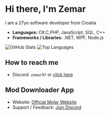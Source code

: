 # Hi there, I'm Zemar

I am a 27yo software developer from Croatia
- **Languages:** C#,C,PHP, JavaScript, SQL, C++
- **Frameworks / Libraries:** .NET, WPF, Node.js

![GitHub Stats](https://github-readme-stats.vercel.app/api?username=Zzemar&show_icons=true&theme=tokyonight&cache_bust=1692870000)
![Top Languages](https://github-readme-stats.vercel.app/api/top-langs/?username=Zzemar&layout=compact&theme=tokyonight&cache_bust=1692870000)

## How to reach me
- Discord: `zemar97` or [click here](https://discord.com/users/984033217357156362)  

## Mod Downloader App
- Website: [Official Moler Website](https://update.moler.cloud)  
- Support / Feedback: [Join Discord](https://discord.com/invite/hRWqkGufhn)
